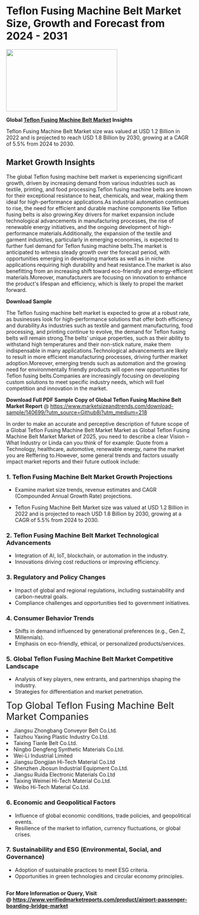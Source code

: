<H1>Teflon Fusing Machine Belt Market Size, Growth and Forecast from 2024 - 2031</H1><img class="aligncenter size-medium wp-image-584254" src="https://thirdeyenews.in/wp-content/uploads/2024/09/Global-Market-Research-300x168.jpeg" alt="" width="300" height="168" /><p><strong>Global&nbsp;<a href="https://www.marketsizeandtrends.com/download-sample/140699/?utm_source=Github8j?utm_medium=218">Teflon Fusing Machine Belt Market</a> Insights</strong></p><p>Teflon Fusing Machine Belt Market size was valued at USD 1.2 Billion in 2022 and is projected to reach USD 1.8 Billion by 2030, growing at a CAGR of 5.5% from 2024 to 2030.</p><p><h2>Market Growth Insights</h2> <p>The global Teflon fusing machine belt market is experiencing significant growth, driven by increasing demand from various industries such as textile, printing, and food processing.Teflon fusing machine belts are known for their exceptional resistance to heat, chemicals, and wear, making them ideal for high-performance applications.As industrial automation continues to rise, the need for efficient and durable machine components like Teflon fusing belts is also growing.Key drivers for market expansion include technological advancements in manufacturing processes, the rise of renewable energy initiatives, and the ongoing development of high-performance materials.Additionally, the expansion of the textile and garment industries, particularly in emerging economies, is expected to further fuel demand for Teflon fusing machine belts.The market is anticipated to witness steady growth over the forecast period, with opportunities emerging in developing markets as well as in niche applications requiring high durability and heat resistance.The market is also benefitting from an increasing shift toward eco-friendly and energy-efficient materials.Moreover, manufacturers are focusing on innovation to enhance the product's lifespan and efficiency, which is likely to propel the market forward.</p> <p><strong>Download Sample</strong></p> <p>The Teflon fusing machine belt market is expected to grow at a robust rate, as businesses look for high-performance solutions that offer both efficiency and durability.As industries such as textile and garment manufacturing, food processing, and printing continue to evolve, the demand for Teflon fusing belts will remain strong.The belts’ unique properties, such as their ability to withstand high temperatures and their non-stick nature, make them indispensable in many applications.Technological advancements are likely to result in more efficient manufacturing processes, driving further market adoption.Moreover, emerging trends such as automation and the growing need for environmentally friendly products will open new opportunities for Teflon fusing belts.Companies are increasingly focusing on developing custom solutions to meet specific industry needs, which will fuel competition and innovation in the market.</p> <p><span class=""><strong>Download Full PDF Sample Copy of Global Teflon Fusing Machine Belt Market Report</strong> @ <a href="https://www.marketsizeandtrends.com/download-sample/140699/?utm_source=Github8j?utm_medium=218" target="_blank">https://www.marketsizeandtrends.com/download-sample/140699/?utm_source=Github8j?utm_medium=218</a></span></p><p>In order to make an accurate and perceptive description of future scope of a Global&nbsp;Teflon Fusing Machine Belt Market Market as Global&nbsp;Teflon Fusing Machine Belt Market Market of 2025, you need to describe a clear Vision &ndash; What Industry or Linda can you think of for example: Quote from a Technology, healthcare, automotive, renewable energy, name the market you are Reffering to.However, some general trends and factors usually impact market reports and their future outlook include:</p><h3>1.&nbsp;<strong>Teflon Fusing Machine Belt Market Growth Projections</strong></h3><ul><li>Examine market size trends, revenue estimates and CAGR (Compounded Annual Growth Rate) projections.</li><li><p>Teflon Fusing Machine Belt Market size was valued at USD 1.2 Billion in 2022 and is projected to reach USD 1.8 Billion by 2030, growing at a CAGR of 5.5% from 2024 to 2030.</p></li></ul><h3>2.&nbsp;<strong>Teflon Fusing Machine Belt Market Technological Advancements</strong></h3><ul><li>Integration of AI, IoT, blockchain, or automation in the industry.</li><li>Innovations driving cost reductions or improving efficiency.</li></ul><h3>3.&nbsp;<strong>Regulatory and Policy Changes</strong></h3><ul><li>Impact of global and regional regulations, including sustainability and carbon-neutral goals.</li><li>Compliance challenges and opportunities tied to government initiatives.</li></ul><h3>4.&nbsp;<strong>Consumer Behavior Trends</strong></h3><ul><li>Shifts in demand influenced by generational preferences (e.g., Gen Z, Millennials).</li><li>Emphasis on eco-friendly, ethical, or personalized products/services.</li></ul><h3>5.&nbsp;<strong>Global Teflon Fusing Machine Belt Market Competitive Landscape</strong></h3><ul><li>Analysis of key players, new entrants, and partnerships shaping the industry.</li><li>Strategies for differentiation and market penetration.</li></ul><p data-pm-slice="1 1 []"><span style="color: inherit; font-family: inherit; font-size: 25px;">Top Global Teflon Fusing Machine Belt Market Companies</span></p><div class="" data-test-id=""><p><li>Jiangsu Zhongbang Conveyor Belt Co.Ltd.</li><li> Taizhou Yaxing Plastic Industry Co.Ltd.</li><li> Taixing Tianle Belt Co.Ltd.</li><li> Ningbo Dengfeng Synthetic Materials Co.Ltd.</li><li> Wei-Li Industrial Limited</li><li> Jiangsu Dongjian Hi-Tech Material Co.Ltd</li><li> Shenzhen Jbosun Industrial Equipment Co.Ltd.</li><li> Jiangsu Ruida Electronic Materials Co.Ltd</li><li> Taixing Weimei Hi-Tech Material Co.Ltd.</li><li> Weibo Hi-Tech Material Co.Ltd.</li></p></div><h3>6.&nbsp;<strong>Economic and Geopolitical Factors</strong></h3><ul><li>Influence of global economic conditions, trade policies, and geopolitical events.</li><li>Resilience of the market to inflation, currency fluctuations, or global crises.</li></ul><h3>7.&nbsp;<strong>Sustainability and ESG (Environmental, Social, and Governance)</strong></h3><ul><li>Adoption of sustainable practices to meet ESG criteria.</li><li>Opportunities in green technologies and circular economy principles.</li></ul><h2><strong style="font-size: 14px;">For More Information or Query, Visit @&nbsp;</strong><a style="background-color: #ffffff; font-size: 14px;" href="https://www.marketsizeandtrends.com/report/teflon-fusing-machine-belt-market/" target="_blank">https://www.verifiedmarketreports.com/product/airport-passenger-boarding-bridge-market</a></h2>